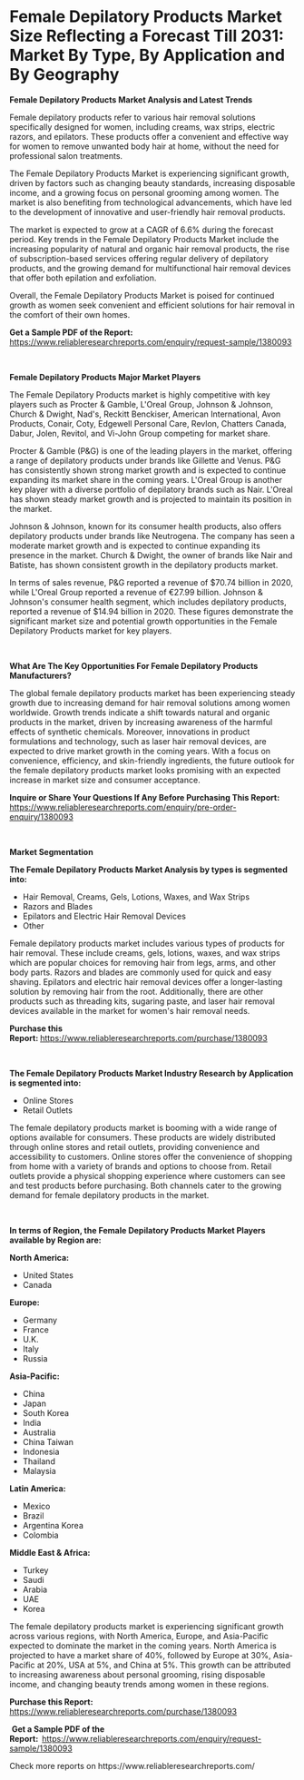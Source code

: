 <p><h1>Female Depilatory Products Market Size Reflecting a Forecast Till 2031: Market By Type, By Application and By Geography</h1></p><p><strong>Female Depilatory Products Market Analysis and Latest Trends</strong></p>
<p><p>Female depilatory products refer to various hair removal solutions specifically designed for women, including creams, wax strips, electric razors, and epilators. These products offer a convenient and effective way for women to remove unwanted body hair at home, without the need for professional salon treatments.</p><p>The Female Depilatory Products Market is experiencing significant growth, driven by factors such as changing beauty standards, increasing disposable income, and a growing focus on personal grooming among women. The market is also benefiting from technological advancements, which have led to the development of innovative and user-friendly hair removal products.</p><p>The market is expected to grow at a CAGR of 6.6% during the forecast period. Key trends in the Female Depilatory Products Market include the increasing popularity of natural and organic hair removal products, the rise of subscription-based services offering regular delivery of depilatory products, and the growing demand for multifunctional hair removal devices that offer both epilation and exfoliation.</p><p>Overall, the Female Depilatory Products Market is poised for continued growth as women seek convenient and efficient solutions for hair removal in the comfort of their own homes.</p></p>
<p><strong>Get a Sample PDF of the Report:&nbsp;</strong> <a href="https://www.reliableresearchreports.com/enquiry/request-sample/1380093">https://www.reliableresearchreports.com/enquiry/request-sample/1380093</a></p>
<p>&nbsp;</p>
<p><strong>Female Depilatory Products Major Market Players</strong></p>
<p><p>The Female Depilatory Products market is highly competitive with key players such as Procter & Gamble, L'Oreal Group, Johnson & Johnson, Church & Dwight, Nad's, Reckitt Benckiser, American International, Avon Products, Conair, Coty, Edgewell Personal Care, Revlon, Chatters Canada, Dabur, Jolen, Revitol, and Vi-John Group competing for market share. </p><p>Procter & Gamble (P&G) is one of the leading players in the market, offering a range of depilatory products under brands like Gillette and Venus. P&G has consistently shown strong market growth and is expected to continue expanding its market share in the coming years. L'Oreal Group is another key player with a diverse portfolio of depilatory brands such as Nair. L'Oreal has shown steady market growth and is projected to maintain its position in the market.</p><p>Johnson & Johnson, known for its consumer health products, also offers depilatory products under brands like Neutrogena. The company has seen a moderate market growth and is expected to continue expanding its presence in the market. Church & Dwight, the owner of brands like Nair and Batiste, has shown consistent growth in the depilatory products market.</p><p>In terms of sales revenue, P&G reported a revenue of $70.74 billion in 2020, while L'Oreal Group reported a revenue of €27.99 billion. Johnson & Johnson's consumer health segment, which includes depilatory products, reported a revenue of $14.94 billion in 2020. These figures demonstrate the significant market size and potential growth opportunities in the Female Depilatory Products market for key players.</p></p>
<p>&nbsp;</p>
<p><strong>What Are The Key Opportunities For Female Depilatory Products Manufacturers?</strong></p>
<p><p>The global female depilatory products market has been experiencing steady growth due to increasing demand for hair removal solutions among women worldwide. Growth trends indicate a shift towards natural and organic products in the market, driven by increasing awareness of the harmful effects of synthetic chemicals. Moreover, innovations in product formulations and technology, such as laser hair removal devices, are expected to drive market growth in the coming years. With a focus on convenience, efficiency, and skin-friendly ingredients, the future outlook for the female depilatory products market looks promising with an expected increase in market size and consumer acceptance.</p></p>
<p><strong>Inquire or Share Your Questions If Any Before Purchasing This Report:</strong> <a href="https://www.reliableresearchreports.com/enquiry/pre-order-enquiry/1380093">https://www.reliableresearchreports.com/enquiry/pre-order-enquiry/1380093</a></p>
<p>&nbsp;</p>
<p><strong>Market Segmentation</strong></p>
<p><strong>The Female Depilatory Products Market Analysis by types is segmented into:</strong></p>
<p><ul><li>Hair Removal, Creams, Gels, Lotions, Waxes, and Wax Strips</li><li>Razors and Blades</li><li>Epilators and Electric Hair Removal Devices</li><li>Other</li></ul></p>
<p><p>Female depilatory products market includes various types of products for hair removal. These include creams, gels, lotions, waxes, and wax strips which are popular choices for removing hair from legs, arms, and other body parts. Razors and blades are commonly used for quick and easy shaving. Epilators and electric hair removal devices offer a longer-lasting solution by removing hair from the root. Additionally, there are other products such as threading kits, sugaring paste, and laser hair removal devices available in the market for women's hair removal needs.</p></p>
<p><strong>Purchase this Report:&nbsp;</strong><a href="https://www.reliableresearchreports.com/purchase/1380093">https://www.reliableresearchreports.com/purchase/1380093</a></p>
<p>&nbsp;</p>
<p><strong>The Female Depilatory Products Market Industry Research by Application is segmented into:</strong></p>
<p><ul><li>Online Stores</li><li>Retail Outlets</li></ul></p>
<p><p>The female depilatory products market is booming with a wide range of options available for consumers. These products are widely distributed through online stores and retail outlets, providing convenience and accessibility to customers. Online stores offer the convenience of shopping from home with a variety of brands and options to choose from. Retail outlets provide a physical shopping experience where customers can see and test products before purchasing. Both channels cater to the growing demand for female depilatory products in the market.</p></p>
<p>&nbsp;</p>
<p><strong>In terms of Region, the Female Depilatory Products Market Players available by Region are:</strong></p>
<p>
    <p> <strong> North America: </strong>
        <ul>
            <li>United States</li>
            <li>Canada</li>
        </ul>
        </p> 
    <p> <strong> Europe: </strong>
        <ul>
            <li>Germany</li>
            <li>France</li>
            <li>U.K.</li>
            <li>Italy</li>
            <li>Russia</li>
        </ul>
        </p> 
    <p> <strong> Asia-Pacific: </strong>
        <ul>
            <li>China</li>
            <li>Japan</li>
            <li>South Korea</li>
            <li>India</li>
            <li>Australia</li>
            <li>China Taiwan</li>
            <li>Indonesia</li>
            <li>Thailand</li>
            <li>Malaysia</li>
        </ul>
        </p> 
    <p> <strong> Latin America: </strong>
        <ul>
            <li>Mexico</li>
            <li>Brazil</li>
            <li>Argentina Korea</li>
            <li>Colombia</li>
        </ul>
        </p> 
    <p> <strong> Middle East & Africa: </strong>
        <ul>
            <li>Turkey</li>
            <li>Saudi</li>
            <li>Arabia</li>
            <li>UAE</li>
            <li>Korea</li>
        </ul>
    </p>
    </p>
<p><p>The female depilatory products market is experiencing significant growth across various regions, with North America, Europe, and Asia-Pacific expected to dominate the market in the coming years. North America is projected to have a market share of 40%, followed by Europe at 30%, Asia-Pacific at 20%, USA at 5%, and China at 5%. This growth can be attributed to increasing awareness about personal grooming, rising disposable income, and changing beauty trends among women in these regions.</p></p>
<p><strong>Purchase this Report: </strong><a href="https://www.reliableresearchreports.com/purchase/1380093">https://www.reliableresearchreports.com/purchase/1380093</a></p>
<p>&nbsp;<strong>Get a Sample PDF of the Report:&nbsp;&nbsp;</strong><a href="https://www.reliableresearchreports.com/enquiry/request-sample/1380093">https://www.reliableresearchreports.com/enquiry/request-sample/1380093</a></p>
<p><strong></strong></p>
<p>Check more reports on https://www.reliableresearchreports.com/</p>